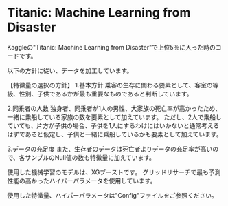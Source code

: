 # Titanic: Machine Learning from Disaster

Kaggleの"Titanic: Machine Learning from Disaster"で上位5％に入った時のコードです。

以下の方針に従い、データを加工しています。

【特徴量の選択の方針】
1.基本方針
乗客の生存に関わる要素として、客室の等級、性別、子供であるかが最も重要なものであると判断しています。

2.同乗者の人数
独身者、同乗者が1人の男性、大家族の死亡率が高かったため、一緒に乗船している家族の数を要素として加えています。
ただし、2人で乗船していても、片方が子供の場合、子供を1人にするわけにはいかないと通常考えるはずであると仮定し、子供と一緒に乗船しているかも要素として加えています。

3.データの充足度
また、生存者のデータは死亡者よりデータの充足率が高いので、各サンプルのNull値の数も特徴量に加えています。


使用した機械学習のモデルは、XGブーストです。
グリッドリサーチで最も予測性能の高かったハイパーパラメータを使用しています。

使用した特徴量、ハイパーパラメータは"Config"ファイルをご参照ください。
